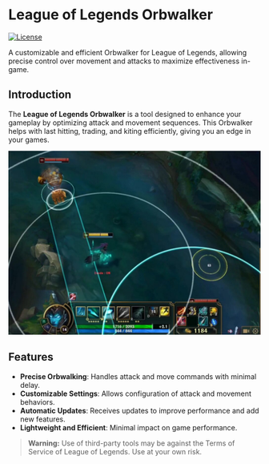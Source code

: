# League of Legends Orbwalker

[![License](https://img.shields.io/badge/License-Custom%20License-blue.svg)](LICENSE)

A customizable and efficient Orbwalker for League of Legends, allowing precise control over movement and attacks to maximize effectiveness in-game.

## Introduction

The **League of Legends Orbwalker** is a tool designed to enhance your gameplay by optimizing attack and movement sequences. This Orbwalker helps with last hitting, trading, and kiting efficiently, giving you an edge in your games.

![Screenshot](docs/screenshot.jpeg)

## Features

- **Precise Orbwalking**: Handles attack and move commands with minimal delay.
- **Customizable Settings**: Allows configuration of attack and movement behaviors.
- **Automatic Updates**: Receives updates to improve performance and add new features.
- **Lightweight and Efficient**: Minimal impact on game performance.


> **Warning:** Use of third-party tools may be against the Terms of Service of League of Legends. Use at your own risk.